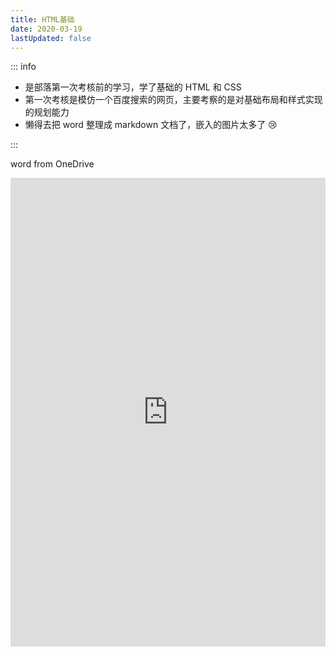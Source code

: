 ```yaml
---
title: HTML基础
date: 2020-03-19
lastUpdated: false
---
```


::: info

- 是部落第一次考核前的学习，学了基础的 HTML 和 CSS
- 第一次考核是模仿一个百度搜索的网页，主要考察的是对基础布局和样式实现的规划能力
- 懒得去把 word 整理成 markdown 文档了，嵌入的图片太多了 😢

:::

word from OneDrive

<iframe src="https://1drv.ms/w/c/30522b4abb672cb4/IQMDbg7x1ZbJTKQR3n3eHi-oASL559DCxjve45Btb6ovudQ" width="100%" height="750px" frameborder="0" scrolling="no"></iframe>
